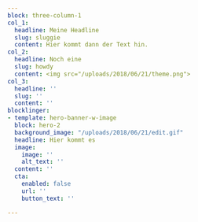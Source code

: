 ```yaml
---
block: three-column-1
col_1:
  headline: Meine Headline
  slug: sluggie
  content: Hier kommt dann der Text hin.
col_2:
  headline: Noch eine
  slug: howdy
  content: <img src="/uploads/2018/06/21/theme.png">
col_3:
  headline: ''
  slug: ''
  content: ''
blocklinger:
- template: hero-banner-w-image
  block: hero-2
  background_image: "/uploads/2018/06/21/edit.gif"
  headline: Hier kommt es
  image:
    image: ''
    alt_text: ''
  content: ''
  cta:
    enabled: false
    url: ''
    button_text: ''

---
```

